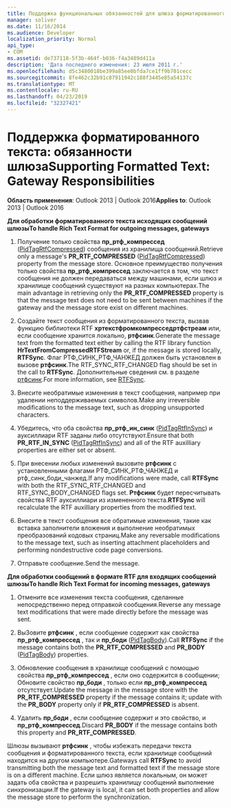 ```yaml
---
title: Поддержка функциональных обязанностей для шлюза форматированного текста
manager: soliver
ms.date: 11/16/2014
ms.audience: Developer
localization_priority: Normal
api_type:
- COM
ms.assetid: de737118-5f3b-464f-b036-f4a3489d411a
description: 'Дата последнего изменения: 23 июля 2011 г.'
ms.openlocfilehash: d5c3480018be399a85ee0bfda7ce1ff9b701cecc
ms.sourcegitcommit: 8fe462c32b91c87911942c188f3445e85a54137c
ms.translationtype: MT
ms.contentlocale: ru-RU
ms.lasthandoff: 04/23/2019
ms.locfileid: "32327421"
---
```

# <a name="supporting-formatted-text-gateway-responsibilities"></a><span data-ttu-id="b057f-103">Поддержка форматированного текста: обязанности шлюза</span><span class="sxs-lookup"><span data-stu-id="b057f-103">Supporting Formatted Text: Gateway Responsibilities</span></span>

  
  
<span data-ttu-id="b057f-104">**Область применения**: Outlook 2013 | Outlook 2016</span><span class="sxs-lookup"><span data-stu-id="b057f-104">**Applies to**: Outlook 2013 | Outlook 2016</span></span> 
  
 <span data-ttu-id="b057f-105">**Для обработки форматированного текста исходящих сообщений шлюзы**</span><span class="sxs-lookup"><span data-stu-id="b057f-105">**To handle Rich Text Format for outgoing messages, gateways**</span></span>
  
1. <span data-ttu-id="b057f-106">Получение только свойства **пр_ртф_компрессед** ([PidTagRtfCompressed](pidtagrtfcompressed-canonical-property.md)) сообщения из хранилища сообщений.</span><span class="sxs-lookup"><span data-stu-id="b057f-106">Retrieve only a message's **PR_RTF_COMPRESSED** ([PidTagRtfCompressed](pidtagrtfcompressed-canonical-property.md)) property from the message store.</span></span> <span data-ttu-id="b057f-107">Основное преимущество получения только свойства **пр_ртф_компрессед** заключается в том, что текст сообщения не должен передаваться между машинами, если шлюз и хранилище сообщений существуют на разных компьютерах.</span><span class="sxs-lookup"><span data-stu-id="b057f-107">The main advantage in retrieving only the **PR_RTF_COMPRESSED** property is that the message text does not need to be sent between machines if the gateway and the message store exist on different machines.</span></span> 
    
2. <span data-ttu-id="b057f-108">Создайте текст сообщения из форматированного текста, вызвав функцию библиотеки RTF **хртекстфромкомпресседртфстреам** или, если сообщение хранится локально, **ртфсинк**.</span><span class="sxs-lookup"><span data-stu-id="b057f-108">Generate the message text from the formatted text either by calling the RTF library function **HrTextFromCompressedRTFStream** or, if the message is stored locally, **RTFSync**.</span></span> <span data-ttu-id="b057f-109">Флаг РТФ_СИНК_РТФ_ЧАНЖЕД должен быть установлен в вызове **ртфсинк**.</span><span class="sxs-lookup"><span data-stu-id="b057f-109">The RTF_SYNC_RTF_CHANGED flag should be set in the call to **RTFSync**.</span></span> <span data-ttu-id="b057f-110">Дополнительные сведения см. в разделе [ртфсинк](rtfsync.md).</span><span class="sxs-lookup"><span data-stu-id="b057f-110">For more information, see [RTFSync](rtfsync.md).</span></span>
    
3. <span data-ttu-id="b057f-111">Внесите необратимые изменения в текст сообщения, например при удалении неподдерживаемых символов.</span><span class="sxs-lookup"><span data-stu-id="b057f-111">Make any irreversible modifications to the message text, such as dropping unsupported characters.</span></span> 
    
4. <span data-ttu-id="b057f-112">Убедитесь, что оба свойства **пр_ртф_ин_синк** ([PidTagRtfInSync](pidtagrtfinsync-canonical-property.md)) и ауксиллиари RTF заданы либо отсутствуют.</span><span class="sxs-lookup"><span data-stu-id="b057f-112">Ensure that both **PR_RTF_IN_SYNC** ([PidTagRtfInSync](pidtagrtfinsync-canonical-property.md)) and all of the RTF auxilliary properties are either set or absent.</span></span>
    
5. <span data-ttu-id="b057f-113">При внесении любых изменений вызовите **ртфсинк** с установленными флагами РТФ_СИНК_РТФ_ЧАНЖЕД и ртф_синк_боди_чанжед.</span><span class="sxs-lookup"><span data-stu-id="b057f-113">If any modifications were made, call **RTFSync** with both the RTF_SYNC_RTF_CHANGED and RTF_SYNC_BODY_CHANGED flags set.</span></span> <span data-ttu-id="b057f-114">**Ртфсинк** будет пересчитывать свойства RTF ауксиллиари из измененного текста.</span><span class="sxs-lookup"><span data-stu-id="b057f-114">**RTFSync** will recalculate the RTF auxilliary properties from the modified text.</span></span> 
    
6. <span data-ttu-id="b057f-115">Внесите в текст сообщения все обратимые изменения, такие как вставка заполнители вложения и выполнение необратимых преобразований кодовых страниц.</span><span class="sxs-lookup"><span data-stu-id="b057f-115">Make any reversable modifications to the message text, such as inserting attachment placeholders and performing nondestructive code page conversions.</span></span>
    
7. <span data-ttu-id="b057f-116">Отправьте сообщение.</span><span class="sxs-lookup"><span data-stu-id="b057f-116">Send the message.</span></span>
    
 <span data-ttu-id="b057f-117">**Для обработки сообщений в формате RTF для входящих сообщений шлюзы**</span><span class="sxs-lookup"><span data-stu-id="b057f-117">**To handle Rich Text Format for incoming messages, gateways**</span></span>
  
1. <span data-ttu-id="b057f-118">Отмените все изменения текста сообщения, сделанные непосредственно перед отправкой сообщения.</span><span class="sxs-lookup"><span data-stu-id="b057f-118">Reverse any message text modifications that were made directly before the message was sent.</span></span> 
    
2. <span data-ttu-id="b057f-119">ВыЗовите **ртфсинк** , если сообщение содержит как свойства **пр_ртф_компрессед** , так и **пр_боди** ([PidTagBody](pidtagbody-canonical-property.md)).</span><span class="sxs-lookup"><span data-stu-id="b057f-119">Call **RTFSync** if the message contains both the **PR_RTF_COMPRESSED** and **PR_BODY** ([PidTagBody](pidtagbody-canonical-property.md)) properties.</span></span> 
    
3. <span data-ttu-id="b057f-120">Обновление сообщения в хранилище сообщений с помощью свойства **пр_ртф_компрессед** , если оно содержится в сообщении; Обновите свойство **пр_боди** , только если **пр_ртф_компрессед** отсутствует.</span><span class="sxs-lookup"><span data-stu-id="b057f-120">Update the message in the message store with the **PR_RTF_COMPRESSED** property if the message contains it; update with the **PR_BODY** property only if **PR_RTF_COMPRESSED** is absent.</span></span> 
    
4. <span data-ttu-id="b057f-121">Удалить **пр_боди** , если сообщение содержит и это свойство, и **пр_ртф_компрессед**.</span><span class="sxs-lookup"><span data-stu-id="b057f-121">Discard **PR_BODY** if the message contains both this property and **PR_RTF_COMPRESSED**.</span></span>
    
<span data-ttu-id="b057f-122">Шлюзы вызывают **ртфсинк** , чтобы избежать передачи текста сообщения и форматированного текста, если хранилище сообщений находится на другом компьютере.</span><span class="sxs-lookup"><span data-stu-id="b057f-122">Gateways call **RTFSync** to avoid transmitting both the message text and formatted text if the message store is on a different machine.</span></span> <span data-ttu-id="b057f-123">Если шлюз является локальным, он может задать оба свойства и разрешить хранилищу сообщений выполнение синхронизации.</span><span class="sxs-lookup"><span data-stu-id="b057f-123">If the gateway is local, it can set both properties and allow the message store to perform the synchronization.</span></span> 
  

